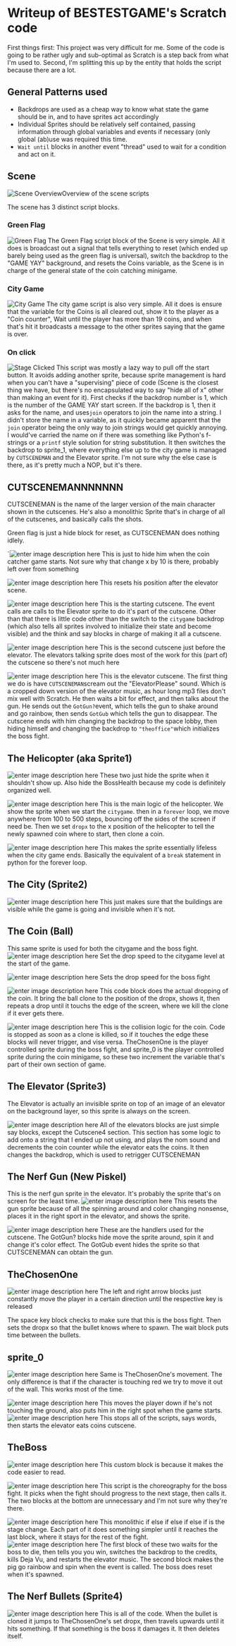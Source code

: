﻿# Writeup of BESTESTGAME's Scratch code

First things first: This project was very difficult for me. Some of the code is going to be rather ugly and sub-optimal as Scratch is a step back from what I'm used to. Second, I'm splitting this up by the entity that holds the script because there are a lot.

## General Patterns used
- Backdrops are used as a cheap way to know what state the game should be in, and to have sprites act accordingly
- Individual Sprites should be relatively self contained, passing information through global variables and events if necessary (only global (ab)use was required this time.
- `Wait until` blocks in another event "thread" used to wait for a condition and act on it.

## Scene
![](https://lh3.googleusercontent.com/a8fQkg_WF9-pX8CAJppUrnpp0ovLK6_SxMPjus1tGs2DmhHkY7LgbFFbyomdam5tJYYeWtM7YtRH "Scene Overview")Overview of the scene scripts

The scene has 3 distinct script blocks.

### Green Flag
![Green Flag](https://lh3.googleusercontent.com/asH1gF5yNcJ9x8wnVZKrZfSPQvgFpg54yhcYLHCGChg3Kzj573F9jSkauhVAVyw7Ww0Ci09VjqNS)
The Green Flag script block of the Scene is very simple. All it does is broadcast out a signal that tells everything to reset (which ended up barely being used as the green flag is universal), switch the backdrop to the "GAME YAY" background, and resets the Coins variable, as the Scene is in charge of the general state of the coin catching minigame.

### City Game

![City Game](https://lh3.googleusercontent.com/7TNj7kOkRXhL8lCn65m16O9JGF1ag_N81ylJwWO1UnYh7Vp7nETwVXalaHImBsvE6MPyTCfKnXFT)
The city game script is also very simple. All it does is ensure that the variable for the Coins is all cleared out, show it to the player as a "Coin counter", Wait until the player has more than 19 coins, and when that's hit it broadcasts a message to the other sprites saying that the game is over.

### On click
![Stage Clicked](https://lh3.googleusercontent.com/PMipoDsc7uNK98W8lw_XYV_uIo56dv9-xa3SMM2JCCugoE--m0sUJ4L61KokAE0jMvJYsogKReHt)
This script was mostly a lazy way to pull off the start button. It avoids adding another sprite, because sprite management is hard when you can't have a "supervising" piece of code (Scene is the closest thing we have, but there's no encapsulated way to say "hide all of x" other than making an event for it). First checks if the backdrop number is 1, which is the number of the GAME YAY start screen. If the backdrop is 1, then it asks for the name, and uses`join` operators to join the name into a string. I didn't store the name in a variable, as it quickly became apparent that the `join` operator being the only way to join strings would get quickly annoying. I would've carried the name on if there was something like Python's f-strings or a `printf` style solution for string substitution. It then switches the backdrop to sprite_1, where everything else up to the city game is managed by `CUTSCENEMAN` and the Elevator sprite. I'm not sure why the else case is there, as it's pretty much a NOP, but it's there. 

## CUTSCENEMANNNNNNN

CUTSCENEMAN is the name of the larger version of the main character shown in the cutscenes. He's also a monolithic Sprite that's in charge of all of the cutscenes, and basically calls the shots.

Green flag is just a hide block for reset, as CUTSCENEMAN does nothing idlely.

`![enter image description here](https://lh3.googleusercontent.com/8RmehMBqbN-nahexKXz_DUmIuOrXki3CHzrHsV6jpG6nZg0UkUDSHxTB-YvbYrDF3VizPCnbgJxx)
This is just to hide him when the coin catcher game starts. Not sure why that change x by 10 is there, probably left over from something

![enter image description here](https://lh3.googleusercontent.com/UXwaxQTDlLd5yYfQ_yOW24BOSgPHsrAG7qpV3CwHf9-_Kc5YvvtsgX064RygBKg1QOhWPz7icina)
This resets his position after the elevator scene.

![enter image description here](https://lh3.googleusercontent.com/MM41IN_xcKaW3Twi_BN9k8C4EKMz3vlKo4yFAibgEzdg7s6sxI4aWlzuiLxqVkVmsCHRoYFsXs8L)
This is the starting cutscene. The event calls are calls to the Elevator sprite to do it's part of the cutscene. Other than that there is little code other than the switch to the `citygame` backdrop (which also tells all sprites involved to initialize their state and become visible) and the think and say blocks in charge of making it all a cutscene.

![enter image description here](https://lh3.googleusercontent.com/Owrc5w21Dbf5RS7JrfEm32vj6yPDgMlpbexLA0LyfpczQwRoDuQcYV88VNz6BFmjBNerGx8_axp1)
This is the second cutscene just before the elevator. The elevators talking sprite does most of the work for this (part of) the cutscene so there's not much here

![enter image description here](https://lh3.googleusercontent.com/oivUoGdtrdp-KsEh7WPQJFjJ5vqnVsR2gGnfMAAj40aKFD63CSP3drpIbJNObrWSrOA6FlL4eydn)
This is the elevator cutscene. The first thing we do is have `CUTSCENEMAN`scream out the "ElevatorPlease" sound. Which is a cropped down version of the elevator music, as hour long mp3 files don't mix well with Scratch. He then waits a bit for effect, and then talks about the gun. He sends out the `GotGun?`event, which tells the gun to shake around and go rainbow, then sends `GotGub` which tells the gun to disappear. The cutscene ends with him changing the backdrop to the space lobby, then hiding himself and changing the backdrop to `"theoffice"`which initializes the boss fight.

## The Helicopter (aka Sprite1)
![enter image description here](https://lh3.googleusercontent.com/2mOFeGMN4rA-XyNhuufEB8rYScONRKr1I1DzXp8QiJz2wbamecGdzXxaQmdZeMgr9dTMYFJSzbh7)
These two just hide the sprite when it shouldn't show up. Also hide the BossHealth because my code is definitely organized well.

![enter image description here](https://lh3.googleusercontent.com/RJur--rMWtTBDDXJa2KPg-IgGxcOFWtotOgFZBEXNaEYhIz48VUgiMkT3cWsb7FdWIJxSyb-mPJI) 
This is the main logic of the helicopter. We show the sprite when we start the `citygame`. then in a `forever` loop, we move anywhere from 100 to 500 steps, bouncing off the sides of the screen if need be. Then we set `dropx` to the x position of the helicopter to tell the newly spawned coin where to start, then clone a coin.

![enter image description here](https://lh3.googleusercontent.com/9QJE8roRCJy5e-IGNSs_kOn1_VCoTMnFUHYK7KMfT-1TiWqpMFSERSBH9RHk82TlMMWxzCJepXiX)
This makes the sprite essentially lifeless when the city game ends. Basically the equivalent of a `break` statement in python for the forever loop.

## The City (Sprite2)
![enter image description here](https://lh3.googleusercontent.com/I4XVfOzTQnrTuoY7U_2DUYHi4uCSZmsiCOZ66Gq825n0vcpz1rSwk78B5td6KhVXNmJdhXpeCtTt)
This just makes sure that the buildings are visible while the game is going and invisible when it's not.

## The Coin (Ball)

This same sprite is used for both the citygame and the boss fight.
![enter image description here](https://lh3.googleusercontent.com/6Ns1QTmHKjZ5D_wVXatHxybYwmZSCeiUQaTfGvG-kS38nFvC5zYOKsJS7v-9yJC3ZhhCYnJ0YDjs)
Set the drop speed to the citygame level at the start of the game.

![enter image description here](https://lh3.googleusercontent.com/zv6PlcrDtL_lpnUC6o3mTYoDRf97aKNMi3QSF9FokcBFKJI5fkYRMQ90o_TObl-1mfgS50RKHUCH)
Sets the drop speed for the boss fight

![enter image description here](https://lh3.googleusercontent.com/JP38LxsRPfpzgxQkCLHU18WWm1pkF7wTLw1A1F210f3ROJeH6Q_s8R99W-IxWcGx87giSArvgp8I)
This code block does the actual dropping of the coin. It bring the ball clone to the position of the dropx, shows it, then repeats a drop until it touchs the edge of the screen, where we kill the clone if it ever gets there.

![enter image description here](https://lh3.googleusercontent.com/e0ctue2vGyAKF3314CCBv3iyZrH9STkJhoDzfRM19voEqqho9PumSJ6DIyZNBYA6iJJShLt8OvZC)
This is the collision logic for the coin. Code is stopped as soon as a clone is killed, so if it touches the edge these blocks will never trigger, and vise versa. TheChosenOne is the player controlled sprite during the boss fight, and sprite_0 is the player controlled sprite during the coin minigame, so these two increment the variable that's part of their own section of game.

## The Elevator (Sprite3)
The Elevator is actually an invisible sprite on top of an image of an elevator on the background layer, so this sprite is always on the screen.

![enter image description here](https://lh3.googleusercontent.com/yspb7fpQX7yTm82nCt3aVsqCcj8aK7VaCp-dmbOvTmeGsFCQTHV29qgYO0b9CqkI8qJ-IT4kxRAX)
All of the elevators blocks are just simple say blocks, except the Cutscene4 section. This section has some logic to add onto a string that I ended up not using, and plays the nom sound and decrements the coin counter while the elevator eats the coins. It then changes the backdrop, which is used to retrigger CUTSCENEMAN

## The Nerf Gun (New Piskel)
This is the nerf gun sprite in the elevator. It's probably the sprite that's on screen for the least time.
![enter image description here](https://lh3.googleusercontent.com/VYTFqzwOUCEQs-o2MCe2IMgBwmQ3LhNkRzaMEVfFoBAZ7ORovRGQaIbf3ZsBPQ4dZIKyjz447Eep)
This resets the gun sprite because of all the spinning around and color changing nonsense, places it in the right sport in the elevator, and shows the sprite.

![enter image description here](https://lh3.googleusercontent.com/lrxbn563mS5Yh-kW2rMvCTOPWHtisZWu8GpsHdYOrpA2AajPU1sVZEHKobcIod2gCuArWjG1oQT8)
These are the handlers used for the cutscene. The GotGun? blocks hide move the sprite around, spin it and change it's color effect. The GotGub event hides the sprite so that CUTSCENEMAN can obtain the gun.

## TheChosenOne

![enter image description here](https://lh3.googleusercontent.com/elVqO4LHsy2CZMq_WgJ-T6WpuTvmUFw08sTeWE_QVQ5fELDgmZwMRIDZKCuLfaOHy66kR0dGjlZW)
The left and right arrow blocks just constantly move the player in a certain direction until the respective key is released

The space key block checks to make sure that this is the boss fight. Then sets the dropx so that the bullet knows where to spawn. The wait block puts time between the bullets.

## sprite_0
![enter image description here](https://lh3.googleusercontent.com/0yjgUW4EoEGiF3Wnvc5dLCnTVby7W_AVapCYKxGGAaC2db29ToIF9F-jTQCtLRnPVGXsU5HAgsyA)
Same is TheChosenOne's movement. The only difference is that if the character is touching red we try to move it out of the wall. This works most of the time.

![enter image description here](https://lh3.googleusercontent.com/dIocW_jZqWwBEEWi2oZhjZ7Nm9VPvHifqOCdXhua79YS-L_UfwWd5qatSO6vWxBUIECmuw6yWlcp)
This moves the player down if he's not touching the ground, also puts him in the right spot when the game starts.
![enter image description here](https://lh3.googleusercontent.com/NyeNEgRSD0Z6fnn1IKVLuygD9ioGFq1dkwZS4cQtGjIkoj_Swep59TTWAF5ReQIuDl6rXWqUlbXe)
This stops all of the scripts, says words, then starts the elevator eats coins cutscene.

## TheBoss
![enter image description here](https://lh3.googleusercontent.com/5u5v6DDqs_z1PxEopLbEglZXSOfYKoH2eY2SVAO0iOQJ9gy5la4011-eIo3bzdq1p07zy1Vo4AVn)
This custom block is because it makes the code easier to read.

![enter image description here](https://lh3.googleusercontent.com/Od0fOwDdXXNCuNXHKajLliSxcDJ9TyqQI-d55Laza6dnIDSILUOZXROrMQCP1prWgphEZoRAadgz)
This script is the choreography for the boss fight. It picks when the fight should progress to the next stage, then calls it. The two blocks at the bottom are unnecessary and I'm not sure why they're there.

 ![enter image description here](https://lh3.googleusercontent.com/sgNkSCV3qZecNnAr4yd0sbLiUayhfmIZ5AqEIcD2E7paszKEQvhiE26nXzYcwjwx1kHoNxla7LV6)
 This monolithic if else if else if else if is the stage change. Each part of it does something simpler until it reaches the last block, where it stays for the rest of the fight.
 ![enter image description here](https://lh3.googleusercontent.com/WU4U6TUwTXgNGnOvr5l4xib58dsylfT5Ixk7zqHgcvmCrx4Ruqe-yRfbwt_LWg1Seg0wLdmNdGp1)
 The first block of these two waits for the boss to die, then tells you you win, switches the backdrop to the credits, kills Deja Vu, and restarts the elevator music.
The second block makes the pig go rainbow and spin when the event is called. The boss does reset when it's spawned.

## The Nerf Bullets (Sprite4)
![enter image description here](https://lh3.googleusercontent.com/1eJOTuN-hePld59VzFpO0R-on5LZZLJyUeID5aTRHqbblSs4nj0HagAN22ZvJPUSuz6AKdpns1Lj)
This is all of the code. When the bullet is cloned it jumps to TheChosenOne's set dropx, then travels upwards until it hits something. If that something is the boss it damages it. It then deletes itself.
